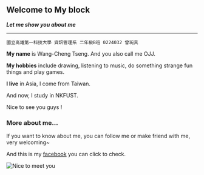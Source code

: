## Welcome to My block ##
***Let me show you about me***
****

    國立高雄第一科技大學 資訊管理系 二年級B班 0224032 曾琬真

**My name**  is Wang-Cheng Tseng. And  you also call me OJJ.
 
**My hobbies** include drawing, listening to music, do something strange         fun things and play games.
 
**I live** in Asia, I come from Taiwan. 
 
And now, I study in NKFUST.
 
Nice to see you guys !
 
### More about me... ###

If you want to know about me, you can follow me or make friend with me, very welcoming~

And this is my [facebook](https://www.facebook.com/ceng.w.zhen) you can click to check.

![Nice to meet you](https://fbcdn-sphotos-c-a.akamaihd.net/hphotos-ak-xfp1/v/t1.0-9/10154276_630097120378478_401469092463949579_n.jpg?oh=bf573672a461654eca77fd1119cec530&oe=5572FEFB&__gda__=1433965152_4215b42c9a80e1821e6b267a46199636)

